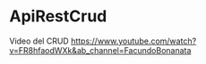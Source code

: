 # ApiRestCrud

Video del CRUD
https://www.youtube.com/watch?v=FR8hfaodWXk&ab_channel=FacundoBonanata
